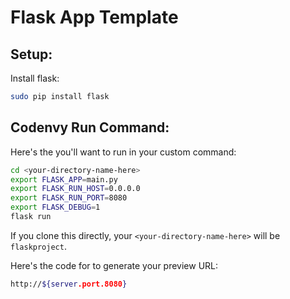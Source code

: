 # Flask App Template

## Setup:

Install flask:
```bash
sudo pip install flask
```

## Codenvy Run Command:

Here's the you'll want to run in your custom command:
```bash
cd <your-directory-name-here>
export FLASK_APP=main.py
export FLASK_RUN_HOST=0.0.0.0
export FLASK_RUN_PORT=8080
export FLASK_DEBUG=1
flask run
```
If you clone this directly, your `<your-directory-name-here>` will be `flaskproject`.

Here's the code for to generate your preview URL:
```bash
http://${server.port.8080}
```
